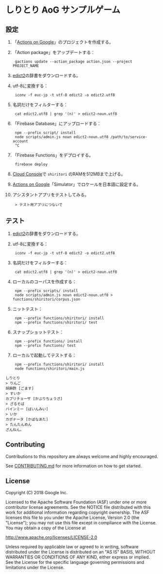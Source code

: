# しりとり AoG サンプルゲーム

## 設定

1. 「[Actions on Google](https://console.actions.google.com/)」のプロジェクトを作成する。
1. 「Action package」をアップデートする：

        gactions update --action_package action.json --project PROJECT_NAME

1. [edict2](http://www.edrdg.org/jmdict/edict_doc.html)の辞書をダウンロードする。
1. utf-8に変換する：

        iconv -f euc-jp -t utf-8 edict2 -o edict2.utf8

1. 名詞だけをフィルターする：

        cat edict2.utf8 | grep '(n)' > edict2-noun.utf8

1. 「Firebase Database」にアップロードする：

        npm --prefix script/ install
        node scripts/admin.js noun edict2-noun.utf8 /path/to/service-account
        ^C

1. 「Firebase Functions」をデプロイする。

        firebase deploy

1. [Cloud Console](https://console.cloud.google.com)で `shiritori` のRAMを512MBまで上げる。
1. [Actions on Google](https://console.actions.google.com/)「Simulator」でロケールを日本語に設定する。
1. アシスタントアプリをテストしてみる。

        > テスト用アプリにつないで

## テスト

1. [edict2](http://www.edrdg.org/jmdict/edict_doc.html)の辞書をダウンロードする。
1. utf-8に変換する：

        iconv -f euc-jp -t utf-8 edict2 -o edict2.utf8

1. 名詞だけをフィルターする：

        cat edict2.utf8 | grep '(n)' > edict2-noun.utf8

1. ローカルのコーパスを作成する：

        npm --prefix scripts/ install
        node scripts/admin.js noun edict2-noun.utf8 > functions/shiritori/corpus.json

1. ニットテスト：

        npm --prefix functions/shiritori/ install
        npm --prefix functions/shiritori/ test
        
1. スナップショットテスト：

        npm --prefix functions/ install
        npm --prefix functions/ test

1. ローカルで起動してテストする：

        npm --prefix functions/shiritori/ install
        node functions/shiritori/main.js

```
しりとり
> りんご
胡麻酢 [ごます]
> すいか
カプリチョーザ [かぷりちょうざ]
> ざるそば
バインミー [ばいんみい]
> いか
カポナータ [かぽなあた]
> たんたんめん
ざんねん。
```

## Contributing

Contributions to this repository are always welcome and highly encouraged.

See [CONTRIBUTING.md](CONTRIBUTING.md) for more information on how to get started.

## License

Copyright (C) 2018 Google Inc.

Licensed to the Apache Software Foundation (ASF) under one or more contributor
license agreements.  See the NOTICE file distributed with this work for
additional information regarding copyright ownership.  The ASF licenses this
file to you under the Apache License, Version 2.0 (the "License"); you may not
use this file except in compliance with the License.  You may obtain a copy of
the License at

  http://www.apache.org/licenses/LICENSE-2.0

Unless required by applicable law or agreed to in writing, software
distributed under the License is distributed on an "AS IS" BASIS, WITHOUT
WARRANTIES OR CONDITIONS OF ANY KIND, either express or implied.  See the
License for the specific language governing permissions and limitations under
the License.
